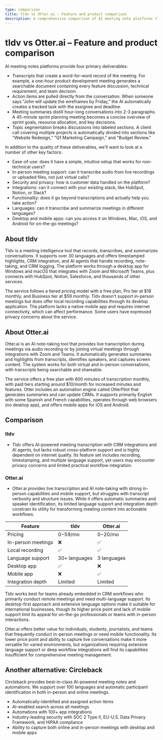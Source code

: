 ```yaml
---
type: comparison
title: tldv vs Otter.ai – Feature and product comparison
description: A comprehensive comparison of AI meeting note platforms tldv and Otter.ai, evaluating their transcription capabilities, action item extraction, meeting summaries, and topic segmentation features.
---
```


# tldv vs Otter.ai – Feature and product comparison

AI meeting notes platforms provide four primary deliverables:
* Transcripts that create a word-for-word record of the meeting. For example, a one-hour product development meeting generates a searchable document containing every feature discussion, technical requirement, and team decision.
* Action items are pulled directly from the conversation. When someone says "John will update the wireframes by Friday," the AI automatically creates a tracked task with the assignee and deadline.
* Meeting summaries distill hour-long conversations into 2-3 paragraphs. A 45-minute sprint planning meeting becomes a concise overview of sprint goals, resource allocation, and key decisions.
* Topic segmentation breaks discussions into labeled sections. A client call covering multiple projects is automatically divided into sections like "Website Redesign," "Q1 Marketing Campaign," and "Budget Review."

In addition to the quality of these deliverables, we'll want to look at a number of other key factors:
* Ease-of-use: does it have a simple, intuitive setup that works for non-technical users?
* In-person meeting support: can it transcribe audio from live recordings or uploaded files, not just virtual calls?
* Security and privacy: how is customer data handled on the platform?
* Integrations: can it connect with your existing stack, like HubSpot, Notion, or Slack?
* Functionality: does it go beyond transcriptions and actually help you take action?
* Languages: can it transcribe and summarize meetings in different languages?
* Desktop and mobile apps: can you access it on Windows, Mac, iOS, and Android for on-the-go meetings?

## About tldv
Tldv is a meeting intelligence tool that records, transcribes, and summarizes conversations. It supports over 30 languages and offers timestamped highlights, CRM integration, and AI agents that handle recording, note-taking, and CRM logging. The platform works through a desktop app for Windows and macOS that integrates with Zoom and Microsoft Teams, plus connects with HubSpot, Notion, Salesforce, and thousands of other services.

The service follows a tiered pricing model with a free plan, Pro tier at $18 monthly, and Business tier at $59 monthly. Tldv doesn't support in-person meetings but does offer local recording capabilities through its desktop application. The platform lacks a native mobile app and requires internet connectivity, which can affect performance. Some users have expressed privacy concerns about the service.

## About Otter.ai
Otter.ai is an AI note-taking tool that provides live transcription during meetings via audio recording or by joining virtual meetings through integrations with Zoom and Teams. It automatically generates summaries and highlights from transcripts, identifies speakers, and captures screen content. The system works for both virtual and in-person conversations, with transcripts being searchable and shareable.

The service offers a free plan with 600 minutes of transcription monthly, with paid tiers starting around $10/month for increased minutes and features. Otter includes an automation engine called OtterPilot that generates summaries and can update CRMs. It supports primarily English with some Spanish and French capabilities, operates through web browsers (no desktop app), and offers mobile apps for iOS and Android.

## Comparison
### tldv

* Tldv offers AI-powered meeting transcription with CRM integrations and AI agents, but lacks robust cross-platform support and is highly dependent on internet quality. Its feature set includes recording, timestamping, and multiple language support, yet users may encounter privacy concerns and limited practical workflow integration.

### Otter.ai

* Otter.ai provides live transcription and AI note-taking with strong in-person capabilities and mobile support, but struggles with transcript verbosity and structure issues. While it offers automatic summaries and speaker identification, its limited language support and integration depth constrain its utility for transforming meeting content into actionable workflows.

| Feature | tldv | Otter.ai |
|---------|------|----------|
| Pricing | $0-$59/mo | $0-$20/mo |
| In-person meetings | ❌ | ✅ |
| Local recording | ✅ | ✅ |
| Language support | 30+ languages | 3 languages |
| Desktop app | ✅ | ❌ |
| Mobile app | ❌ | ✅ |
| Integration depth | Limited | Limited |

Tldv works best for teams already embedded in CRM workflows who primarily conduct remote meetings and need multi-language support. Its desktop-first approach and extensive language options make it suitable for international businesses, though its higher price point and lack of mobile support limit its appeal for on-the-go professionals or teams with in-person interactions.

Otter.ai offers better value for individuals, students, journalists, and teams that frequently conduct in-person meetings or need mobile functionality. Its lower price point and ability to capture live conversations make it more versatile for varied environments, but organizations requiring extensive language support or deep workflow integrations will find its capabilities insufficient for comprehensive meeting management.

## Another alternative: Circleback
Circleback provides best-in-class AI-powered meeting notes and automations. We support over 100 languages and automatic participant identification in both in-person and online meetings.
* Automatically-identified and assigned action items
* AI-enabled search across all meetings
* Automations with 100+ app integrations
* Industry-leading security with SOC 2 Type II, EU-U.S. Data Privacy Framework, and HIPAA compliance
* Ability to capture both online and in-person meetings with desktop and mobile apps